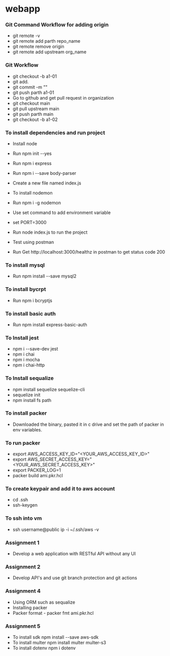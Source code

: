 # webapp

### Git Command Workflow for adding origin
- git remote -v
- git remote add parth repo_name  
- git remote remove origin
- git remote add upstream org_name

### Git Workflow
- git checkout -b a1-01
- git add.
- git commit -m ""
- git push parth a1-01
- Go to github and get pull request in organization
- git checkout main
- git pull upstream main
- git push parth main
- git checkout -b a1-02

### To install dependencies and run project
- Install node
- Run npm init --yes
- Run npm i express
- Run npm i --save body-parser

- Create a new file named index.js

- To install nodemon
- Run npm i -g nodemon

- Use set command to add environment variable
- set PORT=3000
- Run node index.js to run the project
- Test using postman
- Run Get http://localhost:3000/healthz in postman to get status code 200

### To install mysql 
- Run npm install --save mysql2

### To install bycrpt
- Run npm i bcryptjs

### To install basic auth
- Run npm install express-basic-auth

### To Install jest
- npm i --save-dev jest 
- npm i chai
- npm i mocha
- npm i chai-http

### To Install sequalize
- npm install sequelize sequelize-cli
- sequelize init
- npm install fs path

### To install packer
- Downloaded the binary, pasted it in c drive and set the path of packer in env variables.

### To run packer
- export AWS_ACCESS_KEY_ID="<YOUR_AWS_ACCESS_KEY_ID>"
- export AWS_SECRET_ACCESS_KEY="<YOUR_AWS_SECRET_ACCESS_KEY>"
- export PACKER_LOG=1
- packer build ami.pkr.hcl

### To create keypair and add it to aws account
- cd .ssh
- ssh-keygen

### To ssh into vm
- ssh username@public ip -i ~/.ssh/aws -v

### Assignment 1
- Develop a web application with RESTful API without any UI

### Assignment 2 
- Develop API's and use git branch protection and git actions

### Assignment 4
- Using ORM such as sequalize
- Installing packer
- Packer format - packer fmt ami.pkr.hcl

### Assignment 5
- To install sdk npm install --save aws-sdk
- To install multer npm install multer multer-s3
- To install dotenv npm i dotenv